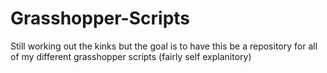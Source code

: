 # Grasshopper-Scripts
Still working out the kinks but the goal is to have this be a repository for all of my different grasshopper scripts (fairly self explanitory)
